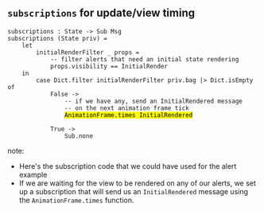 ##  `subscriptions` for update/view timing

<pre><code class="elm" data-trim data-noescape>subscriptions : State -> Sub Msg
subscriptions (State priv) =
    let
        initialRenderFilter _ props =
            -- filter alerts that need an initial state rendering
            props.visibility == InitialRender
    in
        case Dict.filter initialRenderFilter priv.bag |> Dict.isEmpty of
            False ->
                -- if we have any, send an InitialRendered message
                -- on the next animation frame tick
                <mark>AnimationFrame.times InitialRendered</mark>

            True ->
                Sub.none
</code></pre>

note:
* Here's the subscription code that we could have used for the alert example
* If we are waiting for the view to be rendered on any of our alerts, we set up a subscription
that will send us an `InitialRendered` message using the `AnimationFrame.times` function.
